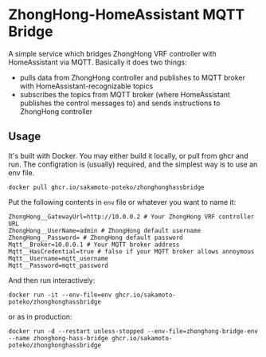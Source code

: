 # ZhongHong-HomeAssistant MQTT Bridge

A simple service which bridges ZhongHong VRF controller with HomeAssistant via MQTT. Basically it does two things:
  - pulls data from ZhongHong controller and publishes to MQTT broker with HomeAssistant-recognizable topics
  - subscribes the topics from MQTT broker (where HomeAssistant publishes the control messages to) and sends instructions to ZhongHong controller

## Usage

It's built with Docker. You may either build it locally, or pull from ghcr and run. The configration is (usually) required, and the simplest way is to use an env file.

```shell
docker pull ghcr.io/sakamoto-poteko/zhonghonghassbridge
```

Put the following contents in `env` file or whatever you want to name it:
```shell
ZhongHong__GatewayUrl=http://10.0.0.2 # Your ZhongHong VRF controller URL
ZhongHong__UserName=admin # ZhongHong default username
ZhongHong__Password= # ZhongHong default password
Mqtt__Broker=10.0.0.1 # Your MQTT broker address
Mqtt__HasCredential=true # false if your MQTT broker allows annoymous
Mqtt__Username=mqtt_username
Mqtt__Password=mqtt_password
```

And then run interactively:
```shell
docker run -it --env-file=env ghcr.io/sakamoto-poteko/zhonghonghassbridge
```
or as in production:
```shell
docker run -d --restart unless-stopped --env-file=zhonghong-bridge-env --name zhonghong-hass-bridge ghcr.io/sakamoto-poteko/zhonghonghassbridge
```
